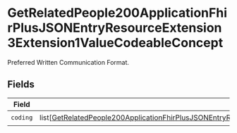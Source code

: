# GetRelatedPeople200ApplicationFhirPlusJSONEntryResourceExtension3Extension1ValueCodeableConcept

Preferred Written Communication Format.


## Fields

| Field                                                                                                                                                                                                                                           | Type                                                                                                                                                                                                                                            | Required                                                                                                                                                                                                                                        | Description                                                                                                                                                                                                                                     |
| ----------------------------------------------------------------------------------------------------------------------------------------------------------------------------------------------------------------------------------------------- | ----------------------------------------------------------------------------------------------------------------------------------------------------------------------------------------------------------------------------------------------- | ----------------------------------------------------------------------------------------------------------------------------------------------------------------------------------------------------------------------------------------------- | ----------------------------------------------------------------------------------------------------------------------------------------------------------------------------------------------------------------------------------------------- |
| `coding`                                                                                                                                                                                                                                        | list[[GetRelatedPeople200ApplicationFhirPlusJSONEntryResourceExtension3Extension1ValueCodeableConceptCoding](../../models/operations/getrelatedpeople200applicationfhirplusjsonentryresourceextension3extension1valuecodeableconceptcoding.md)] | :heavy_check_mark:                                                                                                                                                                                                                              | N/A                                                                                                                                                                                                                                             |